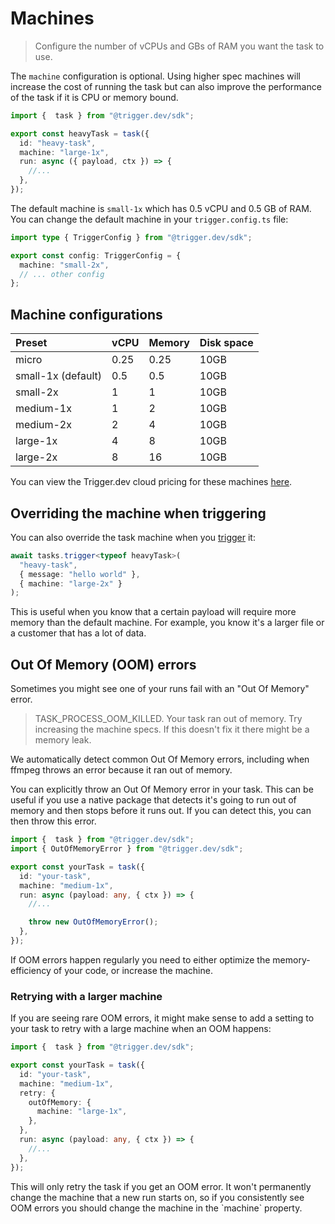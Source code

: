 # Machines

> Configure the number of vCPUs and GBs of RAM you want the task to use.

The `machine` configuration is optional. Using higher spec machines will increase the cost of running the task but can also improve the performance of the task if it is CPU or memory bound.

```ts /trigger/heavy-task.ts
import {  task } from "@trigger.dev/sdk";

export const heavyTask = task({
  id: "heavy-task",
  machine: "large-1x",
  run: async ({ payload, ctx }) => {
    //...
  },
});
```

The default machine is `small-1x` which has 0.5 vCPU and 0.5 GB of RAM. You can change the default machine in your `trigger.config.ts` file:

```ts trigger.config.ts
import type { TriggerConfig } from "@trigger.dev/sdk";

export const config: TriggerConfig = {
  machine: "small-2x",
  // ... other config
};
```

## Machine configurations

| Preset             | vCPU | Memory | Disk space |
| :----------------- | :--- | :----- | :--------- |
| micro              | 0.25 | 0.25   | 10GB       |
| small-1x (default) | 0.5  | 0.5    | 10GB       |
| small-2x           | 1    | 1      | 10GB       |
| medium-1x          | 1    | 2      | 10GB       |
| medium-2x          | 2    | 4      | 10GB       |
| large-1x           | 4    | 8      | 10GB       |
| large-2x           | 8    | 16     | 10GB       |

You can view the Trigger.dev cloud pricing for these machines [here](https://trigger.dev/pricing#computePricing).

## Overriding the machine when triggering

You can also override the task machine when you [trigger](/triggering) it:

```ts
await tasks.trigger<typeof heavyTask>(
  "heavy-task",
  { message: "hello world" },
  { machine: "large-2x" }
);
```

This is useful when you know that a certain payload will require more memory than the default machine. For example, you know it's a larger file or a customer that has a lot of data.

## Out Of Memory (OOM) errors

Sometimes you might see one of your runs fail with an "Out Of Memory" error.

> TASK\_PROCESS\_OOM\_KILLED. Your task ran out of memory. Try increasing the machine specs. If this doesn't fix it there might be a memory leak.

We automatically detect common Out Of Memory errors, including when ffmpeg throws an error because it ran out of memory.

You can explicitly throw an Out Of Memory error in your task. This can be useful if you use a native package that detects it's going to run out of memory and then stops before it runs out. If you can detect this, you can then throw this error.

```ts /trigger/heavy-task.ts
import {  task } from "@trigger.dev/sdk";
import { OutOfMemoryError } from "@trigger.dev/sdk";

export const yourTask = task({
  id: "your-task",
  machine: "medium-1x",
  run: async (payload: any, { ctx }) => {
    //...

    throw new OutOfMemoryError();
  },
});
```

If OOM errors happen regularly you need to either optimize the memory-efficiency of your code, or increase the machine.

### Retrying with a larger machine

If you are seeing rare OOM errors, it might make sense to add a setting to your task to retry with a large machine when an OOM happens:

```ts /trigger/heavy-task.ts
import {  task } from "@trigger.dev/sdk";

export const yourTask = task({
  id: "your-task",
  machine: "medium-1x",
  retry: {
    outOfMemory: {
      machine: "large-1x",
    },
  },
  run: async (payload: any, { ctx }) => {
    //...
  },
});
```

<Note>
  This will only retry the task if you get an OOM error. It won't permanently change the machine that a new run starts on, so if you consistently see OOM errors you should change the machine in the `machine` property.
</Note>
